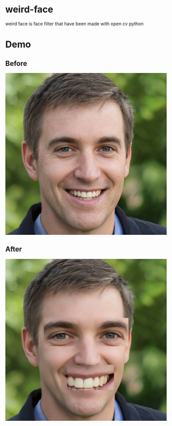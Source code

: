 # weird-face
weird face is face filter that have been made with open cv python 
# Demo
## Before
![before](https://github.com/amine-ziad-ounnoughene/weird-face/blob/05bc71e6c7a77a9f6c995c327676b3b2b533b986/before.jpg)
## After
![after](https://github.com/amine-ziad-ounnoughene/weird-face/blob/05bc71e6c7a77a9f6c995c327676b3b2b533b986/after.jpg)
